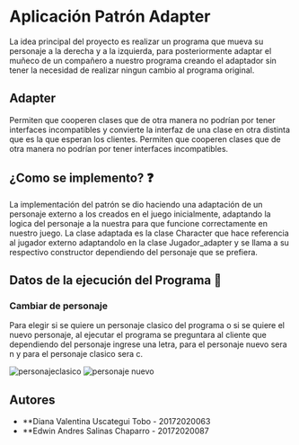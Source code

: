 # Aplicación Patrón Adapter

La idea principal del proyecto es realizar un programa que mueva su personaje a la derecha y a la izquierda, para posteriormente adaptar el muñeco de un compañero a nuestro programa creando el adaptador sin tener la necesidad de realizar ningun cambio al programa original.

## Adapter
Permiten que cooperen clases que de otra manera no podrían por tener interfaces incompatibles y convierte la interfaz de una clase en otra distinta que es la que esperan los clientes. Permiten que cooperen clases que de otra manera no podrían por tener interfaces incompatibles.

## ¿Como se implemento? :question:

La implementación del patrón se dio haciendo una adaptación de un personaje externo a los creados en el juego inicialmente, adaptando la logica del personaje a la nuestra para que funcione correctamente en nuestro juego. La clase adaptada es la clase Character que hace referencia al jugador externo adaptandolo en la clase Jugador_adapter y se llama a su respectivo constructor dependiendo del personaje que se prefiera. 

## Datos de la ejecución del Programa :mag_right:

### Cambiar de personaje 
Para elegir si se quiere un personaje clasico del programa o si se quiere el nuevo personaje, al ejecutar el programa se preguntara al cliente que dependiendo del personaje ingrese una letra, para el personaje nuevo sera n y para el personaje clasico sera c. 

![personajeclasico]()
![personaje nuevo]()



## Autores

* **Diana Valentina Uscategui Tobo - 20172020063
* **Edwin Andres Salinas Chaparro - 20172020087
